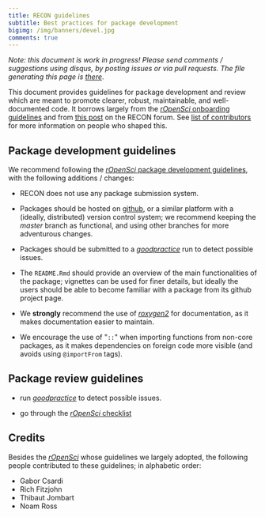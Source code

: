 ```yaml
---
title: RECON guidelines
subtitle: Best practices for package development
bigimg: /img/banners/devel.jpg
comments: true
---
```


*Note: this document is work in progress! Please send comments / suggestions using disqus, by posting issues or via pull requests. The file generating this page is [there](https://github.com/reconhub/reconhub.github.io/blob/master/guidelines.md)*.


This document provides guidelines for package development and review which are meant to promote clearer, robust, maintainable, and well-documented code. It borrows largely from the [*rOpenSci* onboarding guidelines](https://github.com/ropensci/onboarding/) and from [this post](http://discourse.repidemicsconsortium.org/t/scoring-system-for-r-packages/31/2) on the RECON forum. See [list of contributors](#credits) for more information on people who shaped this.



## Package development guidelines

We recommend following the [*rOpenSci* package development guidelines](https://github.com/ropensci/onboarding/blob/master/packaging_guide.md), with the following additions / changes:

- RECON does not use any package submission system.

- Packages should be hosted on [github](http://github.com), or a similar platform with a (ideally, distributed) version control system; we recommend keeping the *master* branch as functional, and using other branches for more adventurous changes.

- Packages should be submitted to a [*goodpractice*](https://github.com/MangoTheCat/goodpractice/) run to detect possible issues.

- The `README.Rmd` should provide an overview of the main functionalities of the package; vignettes can be used for finer details, but ideally the users should be able to become familiar with a package from its github project page.

- We **strongly** recommend the use of [*roxygen2*](https://cran.r-project.org/web/packages/roxygen2/index.html) for documentation, as it makes documentation easier to maintain.

- We encourage the use of "`::`" when importing functions from non-core packages, as it makes dependencies on foreign code more visible (and avoids using `@importFrom` tags).




## Package review guidelines

- run [*goodpractice*](https://github.com/MangoTheCat/goodpractice/) to detect possible issues.

- go through the [*rOpenSci* checklist](https://github.com/ropensci/onboarding/blob/master/reviewer_template.md)




## Credits

Besides the [*rOpenSci*](http://ropensci.org/) whose guidelines we largely adopted, the following people contributed to these guidelines; in alphabetic order:

- Gabor Csardi
- Rich Fitzjohn
- Thibaut Jombart
- Noam Ross